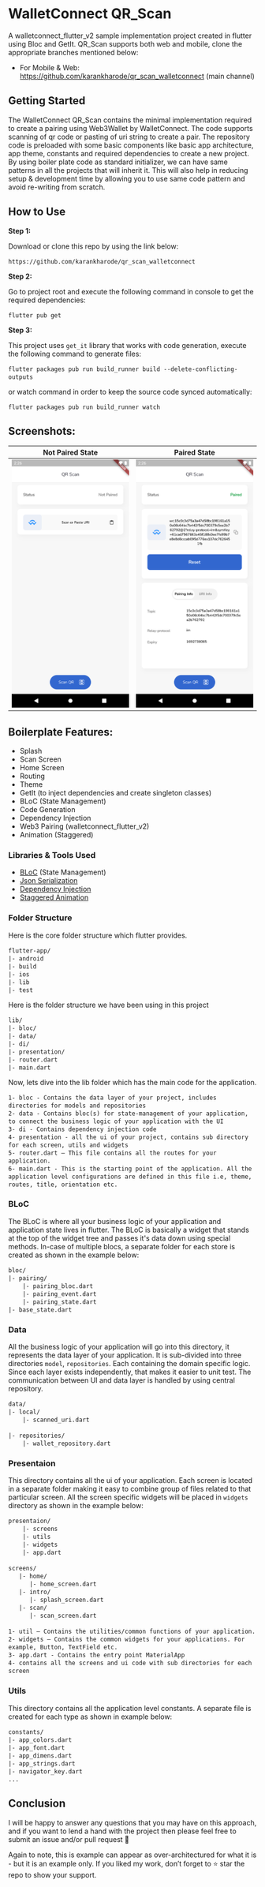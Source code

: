 # WalletConnect QR_Scan



A walletconnect_flutter_v2 sample implementation project created in flutter using Bloc and GetIt. QR_Scan supports both web and mobile, clone the appropriate branches mentioned below:

* For Mobile & Web: https://github.com/karankharode/qr_scan_walletconnect (main channel)

## Getting Started

The  WalletConnect QR_Scan contains the minimal implementation required to create a pairing using Web3Wallet by WalletConnect. The code supports scanning of qr code or pasting of uri string to create a pair.
The repository code is preloaded with some basic components like basic app architecture, app theme, constants and required dependencies to create a new project. By using boiler plate code as standard initializer, we can have same patterns in all the projects that will inherit it. This will also help in reducing setup & development time by allowing you to use same code pattern and avoid re-writing from scratch.

## How to Use 

**Step 1:**

Download or clone this repo by using the link below:

```
https://github.com/karankharode/qr_scan_walletconnect
```

**Step 2:**

Go to project root and execute the following command in console to get the required dependencies: 

```
flutter pub get 
```

**Step 3:**

This project uses `get_it` library that works with code generation, execute the following command to generate files:

```
flutter packages pub run build_runner build --delete-conflicting-outputs
```

or watch command in order to keep the source code synced automatically:

```
flutter packages pub run build_runner watch
```

## Screenshots:

Not Paired State             |  Paired State
:-------------------------:|:-------------------------:
![](screenshots/not_paired.png)  |  ![](screenshots/paired.png)
## Boilerplate Features:

* Splash
* Scan Screen
* Home Screen
* Routing
* Theme
* GetIt (to inject dependencies and create singleton classes)
* BLoC (State Management)
* Code Generation
* Dependency Injection
* Web3 Pairing (walletconnect_flutter_v2)
* Animation (Staggered)


### Libraries & Tools Used


* [BLoC](https://pub.dev/packages/bloc) (State Management)
* [Json Serialization](https://github.com/dart-lang/json_serializable)
* [Dependency Injection](https://github.com/fluttercommunity/get_it)
* [Staggered Animation](https://pub.dev/packages/flutter_staggered_animations)

### Folder Structure
Here is the core folder structure which flutter provides.

```
flutter-app/
|- android
|- build
|- ios
|- lib
|- test
```

Here is the folder structure we have been using in this project

```
lib/
|- bloc/
|- data/
|- di/
|- presentation/
|- router.dart
|- main.dart
```

Now, lets dive into the lib folder which has the main code for the application.

```
1- bloc - Contains the data layer of your project, includes directories for models and repositories
2- data - Contains bloc(s) for state-management of your application, to connect the business logic of your application with the UI
3- di - Contains dependency injection code 
4- presentation - all the ui of your project, contains sub directory for each screen, utils and widgets
5- router.dart — This file contains all the routes for your application.
6- main.dart - This is the starting point of the application. All the application level configurations are defined in this file i.e, theme, routes, title, orientation etc.

```



### BLoC

The BLoC is where all your business logic of your application and application state lives in flutter. The BLoC is basically a widget that stands at the top of the widget tree and passes it's data down using special methods. In-case of multiple blocs, a separate folder for each store is created as shown in the example below:

```
bloc/
|- pairing/
    |- pairing_bloc.dart
    |- pairing_event.dart
    |- pairing_state.dart
|- base_state.dart

```

### Data

All the business logic of your application will go into this directory, it represents the data layer of your application. It is sub-divided into three directories `model`, `repositories`. Each containing the domain specific logic. Since each layer exists independently, that makes it easier to unit test. The communication between UI and data layer is handled by using central repository.

```
data/
|- local/
    |- scanned_uri.dart
    
|- repositories/
    |- wallet_repository.dart

```

### Presentaion

This directory contains all the ui of your application. Each screen is located in a separate folder making it easy to combine group of files related to that particular screen. All the screen specific widgets will be placed in `widgets` directory as shown in the example below:

```
presentaion/
    |- screens
    |- utils
    |- widgets
    |- app.dart
    
screens/
   |- home/
      |- home_screen.dart
   |- intro/
      |- splash_screen.dart
   |- scan/
      |- scan_screen.dart

1- util — Contains the utilities/common functions of your application.
2- widgets — Contains the common widgets for your applications. For example, Button, TextField etc.
3- app.dart - Contains the entry point MaterialApp 
4- contains all the screens and ui code with sub directories for each screen

```

### Utils

This directory contains all the application level constants. A separate file is created for each type as shown in example below:

```
constants/
|- app_colors.dart
|- app_font.dart
|- app_dimens.dart
|- app_strings.dart
|- navigator_key.dart
...
```



## Conclusion

I will be happy to answer any questions that you may have on this approach, and if you want to lend a hand with the project then please feel free to submit an issue and/or pull request 🙂

Again to note, this is example can appear as over-architectured for what it is - but it is an example only. If you liked my work, don’t forget to ⭐ star the repo to show your support.

